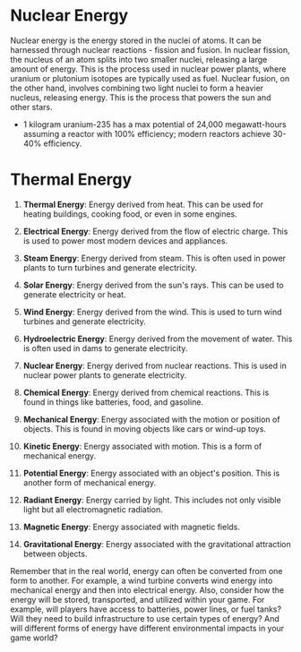 # Nuclear Energy
Nuclear energy is the energy stored in the nuclei of atoms. It can be harnessed through nuclear reactions - fission and fusion. In nuclear fission, the nucleus of an atom splits into two smaller nuclei, releasing a large amount of energy. This is the process used in nuclear power plants, where uranium or plutonium isotopes are typically used as fuel. Nuclear fusion, on the other hand, involves combining two light nuclei to form a heavier nucleus, releasing energy. This is the process that powers the sun and other stars.
- 1 kilogram uranium-235 has a max potential of 24,000 megawatt-hours assuming a reactor with 100% efficiency; modern reactors achieve 30-40% efficiency.
# Thermal Energy


1. **Thermal Energy**: Energy derived from heat. This can be used for heating buildings, cooking food, or even in some engines.

2. **Electrical Energy**: Energy derived from the flow of electric charge. This is used to power most modern devices and appliances.

3. **Steam Energy**: Energy derived from steam. This is often used in power plants to turn turbines and generate electricity.

4. **Solar Energy**: Energy derived from the sun's rays. This can be used to generate electricity or heat.

5. **Wind Energy**: Energy derived from the wind. This is used to turn wind turbines and generate electricity.

6. **Hydroelectric Energy**: Energy derived from the movement of water. This is often used in dams to generate electricity.

7. **Nuclear Energy**: Energy derived from nuclear reactions. This is used in nuclear power plants to generate electricity.

8. **Chemical Energy**: Energy derived from chemical reactions. This is found in things like batteries, food, and gasoline.

9. **Mechanical Energy**: Energy associated with the motion or position of objects. This is found in moving objects like cars or wind-up toys.

10. **Kinetic Energy**: Energy associated with motion. This is a form of mechanical energy.

11. **Potential Energy**: Energy associated with an object's position. This is another form of mechanical energy.

12. **Radiant Energy**: Energy carried by light. This includes not only visible light but all electromagnetic radiation.

13. **Magnetic Energy**: Energy associated with magnetic fields.

14. **Gravitational Energy**: Energy associated with the gravitational attraction between objects.

Remember that in the real world, energy can often be converted from one form to another. For example, a wind turbine converts wind energy into mechanical energy and then into electrical energy. Also, consider how the energy will be stored, transported, and utilized within your game. For example, will players have access to batteries, power lines, or fuel tanks? Will they need to build infrastructure to use certain types of energy? And will different forms of energy have different environmental impacts in your game world?